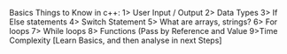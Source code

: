Basics Things to Know in c++:
1> User Input / Output
2> Data Types
3> If Else statements
4> Switch Statement
5> What are arrays, strings?
6> For loops
7> While loops
8> Functions (Pass by Reference and Value
9>Time Complexity [Learn Basics, and then analyse in next Steps]